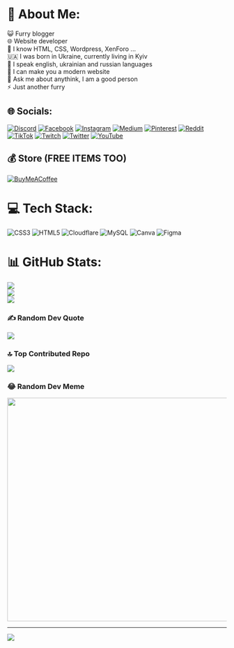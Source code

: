 # 💫 About Me:
😺 Furry blogger<br>🌐 Website developer<br>💯 I know HTML, CSS, Wordpress, XenForo ...<br>🇺🇦 I was born in Ukraine, currently living in Kyiv<br>🍕 I speak english, ukrainian and russian languages<br>🔭 I can make you a modern website<br>💬 Ask me about anythink, I am a good person<br>⚡ Just another furry


## 🌐 Socials:
[![Discord](https://img.shields.io/badge/Discord-%237289DA.svg?logo=discord&logoColor=white)](https://discord.gg/https:/go.kotyaken.xyz/en/discord) [![Facebook](https://img.shields.io/badge/Facebook-%231877F2.svg?logo=Facebook&logoColor=white)](https://facebook.com/kampty) [![Instagram](https://img.shields.io/badge/Instagram-%23E4405F.svg?logo=Instagram&logoColor=white)](https://instagram.com/imkampty) [![Medium](https://img.shields.io/badge/Medium-12100E?logo=medium&logoColor=white)](https://medium.com/@kampty) [![Pinterest](https://img.shields.io/badge/Pinterest-%23E60023.svg?logo=Pinterest&logoColor=white)](https://pinterest.com/kotyaken) [![Reddit](https://img.shields.io/badge/Reddit-%23FF4500.svg?logo=Reddit&logoColor=white)](https://reddit.com/user/kampty) [![TikTok](https://img.shields.io/badge/TikTok-%23000000.svg?logo=TikTok&logoColor=white)](https://tiktok.com/@imkampty) [![Twitch](https://img.shields.io/badge/Twitch-%239146FF.svg?logo=Twitch&logoColor=white)](https://twitch.tv/kotyaken) [![Twitter](https://img.shields.io/badge/Twitter-%231DA1F2.svg?logo=Twitter&logoColor=white)](https://twitter.com/imkampty) [![YouTube](https://img.shields.io/badge/YouTube-%23FF0000.svg?logo=YouTube&logoColor=white)](https://youtube.com/@@Kotyaken) 

  ## 💰 Store (FREE ITEMS TOO)
  [![BuyMeACoffee](https://img.shields.io/badge/Buy%20Me%20a%20Coffee-ffdd00?style=for-the-badge&logo=buy-me-a-coffee&logoColor=black)](https://buymeacoffee.com/kampty) 

# 💻 Tech Stack:
![CSS3](https://img.shields.io/badge/css3-%231572B6.svg?style=for-the-badge&logo=css3&logoColor=white) ![HTML5](https://img.shields.io/badge/html5-%23E34F26.svg?style=for-the-badge&logo=html5&logoColor=white) ![Cloudflare](https://img.shields.io/badge/Cloudflare-F38020?style=for-the-badge&logo=Cloudflare&logoColor=white) ![MySQL](https://img.shields.io/badge/mysql-%2300f.svg?style=for-the-badge&logo=mysql&logoColor=white) ![Canva](https://img.shields.io/badge/Canva-%2300C4CC.svg?style=for-the-badge&logo=Canva&logoColor=white) 	![Figma](https://img.shields.io/badge/figma-%23F24E1E.svg?style=for-the-badge&logo=figma&logoColor=white)
# 📊 GitHub Stats:
![](https://github-readme-stats.vercel.app/api?username=kampty&theme=tokyonight&hide_border=false&include_all_commits=false&count_private=false)<br/>
![](https://github-readme-streak-stats.herokuapp.com/?user=kampty&theme=tokyonight&hide_border=false)<br/>
![](https://github-readme-stats.vercel.app/api/top-langs/?username=kampty&theme=tokyonight&hide_border=false&include_all_commits=false&count_private=false&layout=compact)

### ✍️ Random Dev Quote
![](https://quotes-github-readme.vercel.app/api?type=horizontal&theme=dark)

### 🔝 Top Contributed Repo
![](https://github-contributor-stats.vercel.app/api?username=kampty&limit=5&theme=dark&combine_all_yearly_contributions=true)

### 😂 Random Dev Meme
<img src="https://rm.up.railway.app/" width="512px"/>

---
[![](https://visitcount.itsvg.in/api?id=kampty&icon=0&color=1)](https://visitcount.itsvg.in)

  
<!-- Proudly created with GPRM ( https://gprm.itsvg.in ) -->
